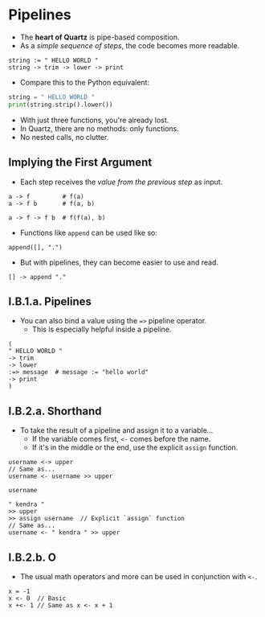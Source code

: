 # Pipelines

- The **heart of Quartz** is pipe-based composition.
- As a *simple sequence of steps*, the code becomes more readable.

``` qrtz
string := " HELLO WORLD "
string -> trim -> lower -> print
```

- Compare this to the Python equivalent:

```py
string = " HELLO WORLD "
print(string.strip().lower())
```

- With just three functions, you're already lost.
- In Quartz, there are no methods: only functions.
- No nested calls, no clutter.

## Implying the First Argument

- Each step receives the *value from the previous step* as input.

``` qrtz
a -> f         # f(a)
a -> f b       # f(a, b)

a -> f -> f b  # f(f(a), b)
```

- Functions like `append` can be used like so:

``` qrtz
append([], ".")
```

- But with pipelines, they can become easier to use and read.

``` qrtz
[] -> append "."
```

## I.B.1.a. Pipelines

- You can also bind a value using the `=>` pipeline operator.
  - This is especially helpful inside a pipeline.

``` qrtz
(
" HELLO WORLD "
-> trim
-> lower
:=> message  # message := "hello world"
-> print
)
```

## I.B.2.a. Shorthand

- To take the result of a pipeline and assign it to a variable...
  - If the variable comes first, `<-` comes before the name.
  - If it's in the middle or the end, use the explicit `assign` function.

``` qrtz
username <-> upper
// Same as...
username <- username >> upper

username 

" kendra "
>> upper
>> assign username  // Explicit `assign` function
// Same as...
username <- " kendra " >> upper

```

## I.B.2.b. O

- The usual math operators and more can be used in conjunction with `<-`.

``` qrtz
x = -1
x <- 0  // Basic
x +<- 1 // Same as x <- x + 1
```
